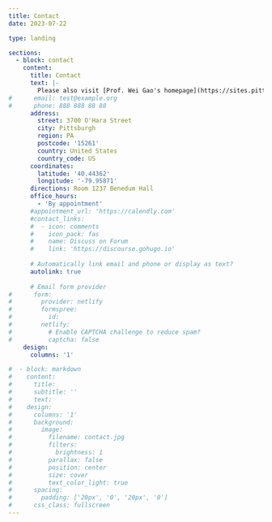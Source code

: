 ```yaml
---
title: Contact
date: 2023-07-22

type: landing

sections:
  - block: contact
    content:
      title: Contact
      text: |-
        Please also visit [Prof. Wei Gao's homepage](https://sites.pitt.edu/~weigao) for more information.
#      email: test@example.org
#      phone: 888 888 88 88
      address:
        street: 3700 O'Hara Street
        city: Pittsburgh
        region: PA
        postcode: '15261'
        country: United States
        country_code: US
      coordinates:
        latitude: '40.44362'
        longitude: '-79.95871'
      directions: Room 1237 Benedum Hall
      office_hours:
        - 'By appointment'
      #appointment_url: 'https://calendly.com'
      #contact_links:
      #  - icon: comments
      #    icon_pack: fas
      #    name: Discuss on Forum
      #    link: 'https://discourse.gohugo.io'
    
      # Automatically link email and phone or display as text?
      autolink: true
    
      # Email form provider
#      form:
#        provider: netlify
#        formspree:
#          id:
#        netlify:
#          # Enable CAPTCHA challenge to reduce spam?
#          captcha: false
    design:
      columns: '1'

#  - block: markdown
#    content:
#      title:
#      subtitle: ''
#      text:
#    design:
#      columns: '1'
#      background:
#        image: 
#          filename: contact.jpg
#          filters:
#            brightness: 1
#          parallax: false
#          position: center
#          size: cover
#          text_color_light: true
#      spacing:
#        padding: ['20px', '0', '20px', '0']
#      css_class: fullscreen
---
```

